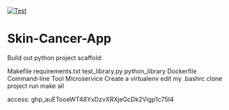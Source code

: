 [![Test](https://github.com/DimitrisTsel/Skin-Cancer-App/actions/workflows/main.yml/badge.svg)](https://github.com/DimitrisTsel/Skin-Cancer-App/actions/workflows/main.yml)

# Skin-Cancer-App

Build out python project scaffold:

Makefile
requirements.txt
test_library.py
python_library
Dockerfile
Command-line Tool
Microservice
Create a virtualenv
edit my .bashrc
clone project run make all

access: 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
